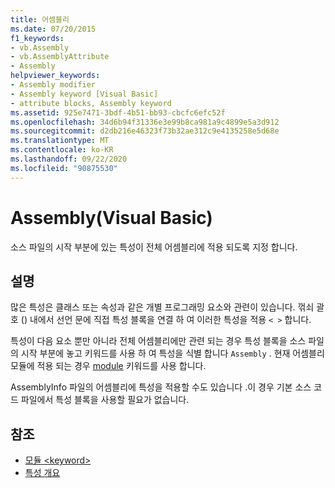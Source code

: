 ```yaml
---
title: 어셈블리
ms.date: 07/20/2015
f1_keywords:
- vb.Assembly
- vb.AssemblyAttribute
- Assembly
helpviewer_keywords:
- Assembly modifier
- Assembly keyword [Visual Basic]
- attribute blocks, Assembly keyword
ms.assetid: 925e7471-3bdf-4b51-bb93-cbcfc6efc52f
ms.openlocfilehash: 34d6b94f31336e3e99b8ca981a9c4899e5a3d912
ms.sourcegitcommit: d2db216e46323f73b32ae312c9e4135258e5d68e
ms.translationtype: MT
ms.contentlocale: ko-KR
ms.lasthandoff: 09/22/2020
ms.locfileid: "90875530"
---
```

# <a name="assembly-visual-basic"></a>Assembly(Visual Basic)

소스 파일의 시작 부분에 있는 특성이 전체 어셈블리에 적용 되도록 지정 합니다.  
  
## <a name="remarks"></a>설명  

 많은 특성은 클래스 또는 속성과 같은 개별 프로그래밍 요소와 관련이 있습니다. 꺾쇠 괄호 () 내에서 선언 문에 직접 특성 블록을 연결 하 여 이러한 특성을 적용 `< >` 합니다.  
  
 특성이 다음 요소 뿐만 아니라 전체 어셈블리에만 관련 되는 경우 특성 블록을 소스 파일의 시작 부분에 놓고 키워드를 사용 하 여 특성을 식별 합니다 `Assembly` . 현재 어셈블리 모듈에 적용 되는 경우 [module](module-keyword.md) 키워드를 사용 합니다.  
  
 AssemblyInfo 파일의 어셈블리에 특성을 적용할 수도 있습니다 .이 경우 기본 소스 코드 파일에서 특성 블록을 사용할 필요가 없습니다.  
  
## <a name="see-also"></a>참조

- [모듈 \<keyword>](module-keyword.md)
- [특성 개요](../../programming-guide/concepts/attributes/index.md)
